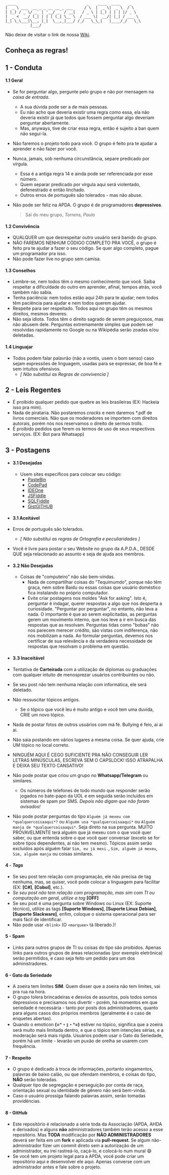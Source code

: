 
     ____                               _    ____  ____    _    
    |  _ \ ___  __ _ _ __ __ _ ___     / \  |  _ \|  _ \  / \   
    | |_) / _ \/ _` | '__/ _` / __|   / _ \ | |_) | | | |/ _ \  
    |  _ <  __/ (_| | | | (_| \__ \  / ___ \|  __/| |_| / ___ \ 
    |_| \_\___|\__, |_|  \__,_|___/ /_/   \_\_|   |____/_/   \_\
               |___/                                            

Não deixe de visitar o link de nossa [Wiki](https://github.com/APDA-HQ/APDA/wiki).

## Conheça as regras!

## 1 - Conduta

#### 1.1 Geral

- Se for perguntar algo, pergunte pelo grupo e não por mensagem na *caixa de entrada*. 
  - A sua dúvida pode ser a de mais pessoas. 
  - Eu não acho que deveria existir uma regra como essa, ela não deveria existir já que todos que fossem perguntar algo deveriam perguntar abertamente. 
  - Mas, anyways, tive de criar essa regra, então é sujeito a ban quem não segui-la.
- Não faremos o projeto todo para você. O grupo é feito pra te ajudar a aprender e não fazer por você.
- Nunca, jamais, sob nenhuma circunstância, separe predicado por vírgula.
  - Essa é a antiga regra 14 e ainda pode ser referenciada por esse número.
  - Quem separar predicado por vírgula aqui será violentado, defenestrado e então linchado. 
  - Outros erros de português são tolerados - mas não abuse.

- Não pode ser feliz na APDA. O grupo é de programadores **depressivos**.
  > Sai do meu grupo, *Torrens, Paulo*


#### 1.2 Convivência 
   - QUALQUER um que desrespeitar outro usuário será banido do grupo.
   - NÃO FAREMOS NENHUM CÓDIGO COMPLETO PRA VOCÊ, o grupo é feito pra te ajudar a fazer o seu código. Se quer algo completo, pague um programador pra isso.
   - Não pode fazer live no grupo sem camisa.

#### 1.3 Conselhos
- Lembre-se, nem todos têm o mesmo conhecimento que você. Saiba respeitar a dificuldade do outro em aprender, afinal, tempos atrás, você também não sabia.
- Tenha paciência: nem todos estão aqui 24h para te ajudar; nem todos têm paciência para ajudar e nem todos querem ajudar.
- Respeite para ser respeitado. Todos aqui no grupo têm os mesmos direitos, mesmos deveres.
- Não seja idiota. Todos têm o direito sagrado de serem preguiçosos, mas não abusem dele. Perguntas extremamente simples que podem ser resolvidas rapidamente no Google ou na Wikipédia serão zoadas e/ou deletadas.

#### 1.4 Linguajar
- Todos podem falar palavrão (não a vontis, usem o bom senso) caso sejam expressões de linguagem, usadas para se expressar, de boa fé e sem intuitos ofensivos.
    - *[ Não substitui as Regras de convivencia ]*

## 2 - Leis Regentes
   - É proibido qualquer pedido que quebre as leis brasileiras (EX: Hackeia isso pra mim).
   - Nada de pirataria. Não postaremos _cracks_ e nem daremos *.pdf de livros comerciais. Não que os moderadores se importem com direitos autorais, porém nós nos reservamos o direito de sermos trolls.
   - É proibido pedidos que ferem os termos de uso de seus respectivos serviços. (EX: Bot para Whatsapp)

## 3 - Postagens
- #### 3.1 Desejadas
  - Usem sites específicos para colocar seu código: 
    - [PasteBin](http://pastebin.com/)
    - [CodePad](http://codepad.org/)
    - [IDEOne](http://ideone.com/)
    - [JSFiddle](http://jsfiddle.net/)
    - [SQLFiddle](http://sqlfiddle.com/)  
    - [GistGITHUB](http://gist.github.com/)

- #### 3.1 Aceitável
 - Erros de português são tolerados. 
   - *[ Não substitui as regras de Ortografia e peculiaridades ]*
 - Você é livre para postar o seu Website no grupo da A.P.D.A., DESDE QUE seja relacionado ao assunto e seja de ajuda aos membros. 

- #### 3.2 Não Desejadas   
  - Coisas de "computeiro" não são bem-vindas. 
    - Nada de compartilhar coisas do "Tequimumdo", porque não têm graça, nem sobre Baidu ou essas coisas que usuário doméstico fica instalando no próprio computador.
    - Evite criar postagens nos moldes "Ask for asking". Isto é, perguntar é indagar, querer respostas a algo que nos desperta a curiosidade. "Perguntar por perguntar", no entanto, não leva a nada. O importante é que ao serem explicitadas, as perguntas gerem um movimento interno, que nos leve a ir em busca das respostas que as resolvam.
Perguntas tidas como "bobas" não nos parecem merecer crédito, são vistas com indiferença, não nos mobilizam a nada. Ao formular perguntas, devemos nos certificar de sua relevância e da verdadeira necessidade de respostas que resolvam o problema em questão.

- #### 3.3 Inaceitável
 - Tentativa de **Carteirada** com a utilização de diplomas ou graduações com qualquer intuito de menosprezar usuários contribuintes ou não. 
 - Se seu post não tem nenhuma relação com informática, ele será deletado.
 - Não ressuscitar tópicos antigos. 
   - Se o tópico que você leu é muito antigo e você tem uma duvida, CRIE um novo tópico. 
 - Nada de postar fotos de outros usuários com má fé. Bullying é feio, ai ai ai.
 - Não saia postando em vários lugares a mesma coisa. Se quer ajuda, crie UM tópico no local correto.
 - NINGUÉM AQUI É CEGO SUFICIENTE PRA NÃO CONSEGUIR LER LETRAS MINÚSCULAS, ESCREVA SEM O CAPSLOCK! ISSO ATRAPALHA E DEIXA SEU TEXTO CANSATIVO!
 - Não pode postar que criou um grupo no **Whatsapp/Telegram** ou similares.
   - Os números de telefones de todo mundo que responder serão jogados no bate-papo da UOL e em seguida serão incluídos em sistemas de spam por SMS. *Depois não digam que não foram avisados!*
 - Não pode postar perguntas do tipo `Alguém já mexeu com *qualquercoisaaqui*?` ou `Alguém usa *qualquercoisaaqui*` ou `Alguém manja de *qualquercoisaaqui*`. Seja direto na sua pergunta. MUITO PROVAVELMENTE terá alguém que já mexeu com o que você quer saber, ou que entenda sobre o que você quer conversar (exceto se for sobre tipos dependentes, aí não tem mesmo). Tópicos assim serão excluídos após alguém falar `Sim, eu já mexi.`, `Sim, alguém já mexeu`, `Sim, alguém manja` ou coisas similares.

#### 4 - *Tags*
 - Se seu post tem relação com programação, ele não precisa de tag nenhuma, mas, se quiser, você pode colocar a linguagem para facilitar (EX: **[C#]**, **[Cobol]**, etc.).
 - *Se seu post não tem relação com programação, mas sim com TI ou computação em geral, utilize a tag* **[OFF]** 
 - Se seu post é uma pergunta sobre Windows ou Linux (EX: Suporte técnico), utilize as tags **[Suporte Windows]**, **[Suporte Linux Debian]**, **[Suporte Slackware]**, enfim, coloque o sistema operacional para ser mais fácil de identificar.
 - Não pode usar `<blink>` (O `<marquee>` tá liberado.)!

#### 5 - Spam
   - Links para outros grupos de TI ou coisas do tipo são proibidos. Apenas links para outros grupos de áreas relacionadas (por exemplo eletrônica) serão permitidos, e caso seja feito um pedido para um dos administradores.

#### 6 - Gato da Seriedade
 - A zoeira tem limites **SIM**. Quem disser que a zoeira não tem limites, vai pra rua na hora.
 - O grupo tolera brincadeiras e desvios de assuntos, pois todos somos depressivos e precisamos nos divertir - porém, há momentos em que seriedade é necessária - tanto por posts dos administradores, quanto para alguns casos dos próprios membros (geralmente é o caso de enquetes abertas).
 - Quando o emoticon **(=^・ｪ・^=)** estiver no tópico, significa que a zoeira será muito mais limitada dentro, e que o tópico tem intenções sérias, e a moderação será mais rígida. Usuários podem usar o Gato da Seriedade, porém há um limite - levarão um puxão de orelha se usarem com frequência.
  
#### 7 - Respeito
 - O grupo é dedicado à troca de informações, portanto xingamentos, palavras de baixo calão, ou que ofendam membros, e coisas do tipo, **NÃO** serão toleradas.
 - Qualquer tipo de segregação e perseguição por conta de raça, orientação sexual ou identidade de gênero não será bem-vinda.
 - Caso o usuário prossiga falando palavras assim, serão tomadas providências.
 
#### 8 - GitHub
 - Este repositório é relacionado a série toda da Associação (APDA, AHDA e derivados) e alguns **não** administradores também terão acesso a esse repositório. Mas **TODA** modificação por **NÃO ADMINISTRADORES** deverá ser feita em um **fork** e aplicada via **pull-request**. Se algum não-administrador fizer um commit direto sem a autorização de um administrador, eu irei rastreá-lo, caçá-lo, e colocá-lo num mural :smile:
 - Se você tem um projeto legal para a APDA, você pode criar um repositório aqui e desenvolver ele aqui. Apenas converse com um administrador antes e fale sobre o projeto.
